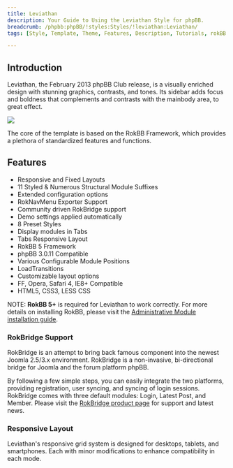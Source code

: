 ```yaml
---
title: Leviathan
description: Your Guide to Using the Leviathan Style for phpBB.
breadcrumb: /phpbb:phpBB/!styles:Styles/!leviathan:Leviathan/
tags: [Style, Template, Theme, Features, Description, Tutorials, rokBB 5]

---
```


Introduction
-----

Leviathan, the February 2013 phpBB Club release, is a visually enriched design with stunning graphics, contrasts, and tones. Its sidebar adds focus and boldness that complements and contrasts with the mainbody area, to great effect. 

![][style]

The core of the template is based on the RokBB Framework, which provides a plethora of standardized features and functions.

Features
-----

* Responsive and Fixed Layouts
* 11 Styled & Numerous Structural Module Suffixes
* Extended configuration options
* RokNavMenu Exporter Support
* Community driven RokBridge support
* Demo settings applied automatically
* 8 Preset Styles
* Display modules in Tabs
* Tabs Responsive Layout
* RokBB 5 Framework
* phpBB 3.0.11 Compatible
* Various Configurable Module Positions
* LoadTransitions
* Customizable layout options
* FF, Opera, Safari 4, IE8+ Compatible
* HTML5, CSS3, LESS CSS

NOTE: **RokBB 5+** is required for Leviathan to work correctly. For more details on installing RokBB, please visit the [Administrative Module installation guide][adminguide].

### RokBridge Support

RokBridge is an attempt to bring back famous component into the newest Joomla 2.5/3.x environment. RokBridge is a non-invasive, bi-directional bridge for Joomla and the forum platform phpBB. 

By following a few simple steps, you can easily integrate the two platforms, providing registration, user syncing, and syncing of login sessions. RokBridge comes with three default modules: Login, Latest Post, and Member. Please visit the [RokBridge product page][rokbridge] for support and latest news.

### Responsive Layout

Leviathan's responsive grid system is designed for desktops, tablets, and smartphones. Each with minor modifications to enhance compatibility in each mode.

[adminguide]: ../../start/styles.md#installing-administrative-modules
[style]: assets/leviathan.jpeg
[rokbridge]: http://www.rockettheme.com/extensions-joomla/rokbridge